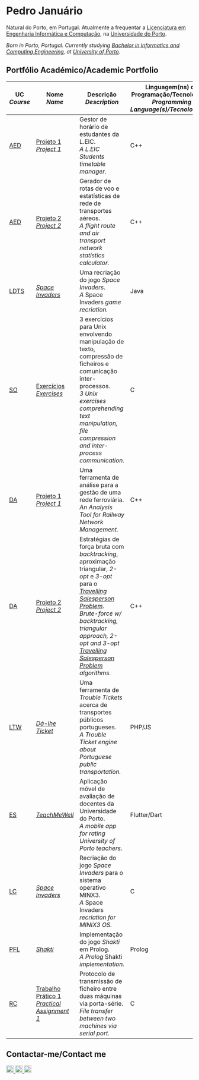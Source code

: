 <h1>Pedro Januário</h1>

Natural do Porto, em Portugal. Atualmente a frequentar a <a href="https://sigarra.up.pt/feup/pt/CUR_GERAL.CUR_VIEW?pv_ano_lectivo=2022&pv_origem=CUR&pv_tipo_cur_sigla=L&pv_curso_id=22841">Licenciatura em Engenharia Informática e Computação</a>, na <a href="http://up.pt">Universidade do Porto</a>.

_Born in Porto, Portugal. Currently studying <a href="https://sigarra.up.pt/feup/en/CUR_GERAL.CUR_VIEW?pv_ano_lectivo=2022&pv_origem=CUR&pv_tipo_cur_sigla=L&pv_curso_id=22841">Bachelor in Informatics and Computing Engineering</a>, at <a href="http://up.pt">University of Porto</a>._

<h2>Portfólio Académico/Academic Portfolio</h2>

|UC<br>_Course_|Nome<br>_Name_|Descrição<br>_Description_|Linguagem(ns) de Programação/Tecnologia(s)<br>_Programming Language(s)/Tecnology(ies)_|Nota (/20)<br>_Grade (/20)_|
|------|-----------|---------------------------------------------------------------------------------------------------------------------------------------------------------------|-----------------------|------------|
|[AED](https://sigarra.up.pt/feup/en/UCURR_GERAL.FICHA_UC_VIEW?pv_ocorrencia_id=501673)|[Projeto 1<br>_Project 1_](https://github.com/pedroojanuu/aedproj1)|Gestor de horário de estudantes da L.EIC.<br>_A L.EIC Students timetable manager._|C++|18.83|
|[AED](https://sigarra.up.pt/feup/en/UCURR_GERAL.FICHA_UC_VIEW?pv_ocorrencia_id=501673)|[Projeto 2<br>_Project 2_](https://github.com/pedroojanuu/aedproj2)|Gerador de rotas de voo e estatísticas de rede de transportes aéreos.<br>_A flight route and air transport network statistics calculator._|C++|19.60|
|[LDTS](https://sigarra.up.pt/feup/en/UCURR_GERAL.FICHA_UC_VIEW?pv_ocorrencia_id=501676)|[_Space Invaders_](https://github.com/pedroojanuu/spaceinvaders)|Uma recriação do jogo _Space Invaders_.<br>_A_ Space Invaders _game recriation._|Java|18.10|
|[SO](https://sigarra.up.pt/feup/en/UCURR_GERAL.FICHA_UC_VIEW?pv_ocorrencia_id=501677)|[Exercícios<br>_Exercises_](https://github.com/pedroojanuu/tpso)|3 exercícios para Unix envolvendo manipulação de texto, compressão de ficheiros e comunicação inter-processos.<br>_3 Unix exercises comprehending text manipulation, file compression and inter-process communication._|C|19.00|
|[DA](https://sigarra.up.pt/feup/en/UCURR_GERAL.FICHA_UC_VIEW?pv_ocorrencia_id=501678)|[Projeto 1<br>_Project 1_](https://github.com/pedroojanuu/daproj1)|Uma ferramenta de análise para a gestão de uma rede ferroviária.<br>_An Analysis Tool for Railway Network Management._|C++|16.73|
|[DA](https://sigarra.up.pt/feup/en/UCURR_GERAL.FICHA_UC_VIEW?pv_ocorrencia_id=501678)|[Projeto 2<br>_Project 2_](https://github.com/pedroojanuu/daproj2)|Estratégias de força bruta com _backtracking_, aproximação triangular, _2-opt_ e _3-opt_ para o [_Travelling Salesperson Problem_](https://pt.wikipedia.org/wiki/Problema_do_caixeiro-viajante).<br>_Brute-force w/ backtracking, triangular approach, 2-opt and 3-opt [Travelling Salesperson Problem](https://en.wikipedia.org/wiki/Travelling_salesman_problem) algorithms._|C++|18.35|
|[LTW](https://sigarra.up.pt/feup/en/ucurr_geral.ficha_uc_view?pv_ocorrencia_id=501681)|[_Dá-lhe Ticket_](https://github.com/pedroojanuu/dalheticket)|Uma ferramenta de _Trouble Tickets_ acerca de transportes públicos portugueses.<br>_A Trouble Ticket engine about Portuguese public transportation._|PHP/JS|16.40|
|[ES](https://sigarra.up.pt/feup/en/ucurr_geral.ficha_uc_view?pv_ocorrencia_id=501679)|[_TeachMeWell_](https://github.com/pedroojanuu/teachmewell)|Aplicação móvel de avaliação de docentes da Universidade do Porto.<br>_A mobile app for rating University of Porto teachers._|Flutter/Dart|19.40|
|[LC](https://sigarra.up.pt/feup/en/UCURR_GERAL.FICHA_UC_VIEW?pv_ocorrencia_id=501680)|[_Space Invaders_](https://github.com/pedroojanuu/minixinvaders)|Recriação do jogo _Space Invaders_ para o sistema operativo MINX3.<br>_A_ Space Invaders _recriation for MINIX3 OS._|C|17.45|
|[PFL](https://sigarra.up.pt/feup/en/UCURR_GERAL.FICHA_UC_VIEW?pv_ocorrencia_id=520329)|[_Shakti_](https://github.com/pedroojanuu/shakti)|Implementação do jogo _Shakti_ em Prolog.<br>_A Prolog_ Shakti _implementation._|Prolog||
|[RC](https://sigarra.up.pt/feup/en/UCURR_GERAL.FICHA_UC_VIEW?pv_ocorrencia_id=520330)|[Trabalho Prático 1<br>_Practical Assignment 1_](https://github.com/pedroojanuu/rcproj1)|Protocolo de transmissão de ficheiro entre duas máquinas via porta-série.<br>_File transfer between two machines via serial port._|C||

<h2>Contactar-me/Contact me</h2>

<a href="mailto:psjvieira@gmail.com">
  <img width=20 title="Email" src="https://upload.wikimedia.org/wikipedia/commons/4/48/Symbol-User-Email-Icon.png"/>
</a>
<a href="mailto:up202108768@up.pt">
  <img width=20 title="Email" src="https://upload.wikimedia.org/wikipedia/commons/4/48/Symbol-User-Email-Icon.png"/>
</a>
<a href="https://linkedin.com/in/pedro-januario-352421266">
  <img width=20 title="Linkedin" src="https://upload.wikimedia.org/wikipedia/commons/c/ca/LinkedIn_logo_initials.png"/>
</a>
